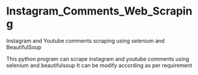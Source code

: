 # Instagram_Comments_Web_Scraping
Instagram and Youtube comments scraping using selenium and BeautifulSoup

This python program can scrape instagram and youtube comments using selenium and beautifulsoup 
It can be modify according as per requirement
